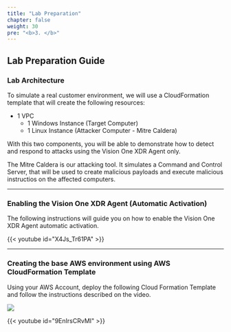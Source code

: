 ```yaml
---
title: "Lab Preparation"
chapter: false
weight: 30
pre: "<b>3. </b>"
---
```

## Lab Preparation Guide

### Lab Architecture
To simulate a real customer environment, we will use a CloudFormation template that will create the following resources:

- 1 VPC
    - 1 Windows Instance (Target Computer)
    - 1 Linux Instance (Attacker Computer - Mitre Caldera)

With this two components, you will be able to demonstrate how to detect and respond to attacks using the Vision One XDR Agent only. 

The Mitre Caldera is our attacking tool. It simulates a Command and Control Server, that will be used to create malicious payloads and execute malicious instructios on the affected computers.

---
### Enabling the Vision One XDR Agent (Automatic Activation)
The following instructions will guide you on how to enable the Vision One XDR Agent automatic activation.

{{< youtube id="X4Js_Tr61PA" >}}

---
### Creating the base AWS environment using AWS CloudFormation Template
Using your AWS Account, deploy the following Cloud Formation Template and follow the instructions described on the video. 

<a href="https://console.aws.amazon.com/cloudformation/home#/stacks/new?stackName=V1-Ransomware-Workshop&templateURL=https://v1demoplatform.s3.us-west-1.amazonaws.com/v1-ransomware-demo/v1-ransomware-workshop.yaml" target="_blank"><img src="https://cdn.rawgit.com/buildkite/cloudformation-launch-stack-button-svg/master/launch-stack.svg" /></a>

{{< youtube id="9EnIrsCRvMI" >}}

